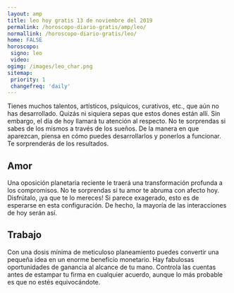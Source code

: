 ```yaml
---
layout: amp
title: leo hoy gratis 13 de noviembre del 2019 
permalink: /horoscopo-diario-gratis/amp/leo/
normallink: /horoscopo-diario-gratis/leo/
home: FALSE
horoscopo:
 signo: leo
 video:  
ogimg: /images/leo_char.png
sitemap:
 priority: 1
 changefreq: 'daily'
---
```



Tienes muchos talentos, artísticos, psíquicos, curativos, etc., que aún no has desarrollado. Quizás ni siquiera sepas que estos dones están allí. Sin embargo, el día de hoy llamará tu atención al respecto. No te sorprendas si sabes de los mismos a través de los sueños. De la manera en que aparezcan, piensa en cómo puedes desarrollarlos y ponerlos a funcionar. Te sorprenderás de los resultados.

## Amor

Una oposición planetaria reciente le traerá una transformación profunda a los compromisos. No te sorprendas si tu amor te abruma con afecto hoy. Disfrútalo, ¡ya que te lo mereces! Si parece exagerado, esto es de esperarse en esta configuración. De hecho, la mayoría de las interacciones de hoy serán así.

## Trabajo

Con una dosis mínima de meticuloso planeamiento puedes convertir una pequeña idea en un enorme beneficio monetario. Hay fabulosas oportunidades de ganancia al alcance de tu mano. Controla las cuentas antes de estampar tu firma en cualquier acuerdo, aunque lo más probable es que no estés equivocándote.